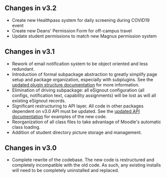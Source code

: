 ## Changes in v3.2
- Create new Healthpass system for daily screening during COVID19 event
- Create new Deans' Permission Form for off-campus travel
- Update student permissions to match new Magnus permission system

## Changes in v3.1
- Rework of email notification system to be object oriented and less redundant.
- Introduction of formal subpackage abstraction to greatly simplify page setup and package organization, especially with subplugins. See the [updated plugin structure documentation](/docs/PLUGIN_STRUCTURE.md#subpackages-abstraction) for more information.
- Elimination of driving subpackage: all eSignout configuration (all configs, notification text, capability assignments) will be lost as will all existing eSignout records.
- Significant restructuring to API layer. All code in other packages dependent on v3.0 API must be updated. See the [updated API documentation](/docs/API_LAYER.md) for examples of the new code.
- Reorganization of all class files to take advantage of Moodle's automatic class loading.
- Addition of student directory picture storage and management.

## Changes in v3.0
- Complete rewrite of the codebase. The new code is restructured and completely incompatible with the old code. As such, any existing installs will need to be completely uninstalled and replaced.
